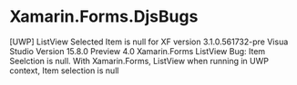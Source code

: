 # Xamarin.Forms.DjsBugs

[UWP] ListView Selected Item is null for XF version 3.1.0.561732-pre
Visua Studio Version 15.8.0 Preview 4.0  Xamarin.Forms ListView Bug: Item Seelction is null.
With Xamarin.Forms, ListView when running in UWP context, Item selection is null

